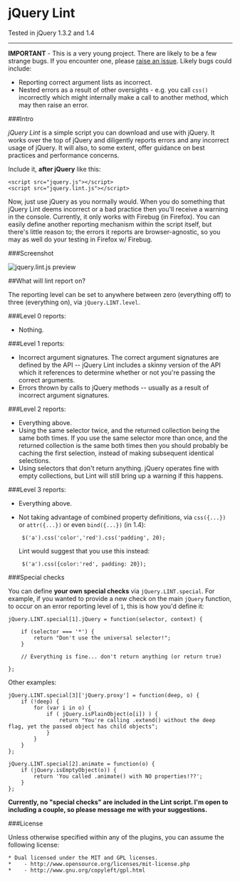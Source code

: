 jQuery Lint
===
Tested in jQuery 1.3.2 and 1.4

---
**IMPORTANT** - This is a very young project. There are likely to be a few strange bugs. If you encounter one, please [raise an issue](http://github.com/jamespadolsey/jQuery-Lint/issues). Likely bugs could include:

 * Reporting correct argument lists as incorrect.
 * Nested errors as a result of other oversights - e.g. you call `css()` incorrectly which might internally make a call to another method, which may then raise an error.


###Intro

*jQuery Lint* is a simple script you can download and use with jQuery. It works over the top of jQuery and diligently reports errors and any incorrect usage of jQuery. It will also, to some extent, offer guidance on best practices and performance concerns.

Include it, **after jQuery** like this:

    <script src="jquery.js"></script>
    <script src="jquery.lint.js"></script>
    
Now, just use jQuery as you normally would. When you do something that jQuery Lint deems incorrect or a bad practice then you'll receive a warning in the console. Currently, it only works with Firebug (in Firefox). You can easily define another reporting mechanism within the script itself, but there's little reason to; the errors it reports are browser-agnostic, so you may as well do your testing in Firefox w/ Firebug.

###Screenshot

![jquery.lint.js preview](http://img13.imageshack.us/img13/9527/lint.png)

##What will lint report on?

The reporting level can be set to anywhere between zero (everything off) to three (everything on), via `jQuery.LINT.level`. 

###Level 0 reports:

 * Nothing.

###Level 1 reports:

 * Incorrect argument signatures. The correct argument signatures are defined by the API -- jQuery Lint includes a skinny version of the API which it references to determine whether or not you're passing the correct arguments.
 * Errors thrown by calls to jQuery methods -- usually as a result of incorrect argument signatures.
 
###Level 2 reports:

 * Everything above.
 * Using the same selector twice, and the returned collection being the same both times. If you use the same selector more than once, and the returned collection is the same both times then you should probably be caching the first selection, instead of making subsequent identical selections.
 * Using selectors that don't return anything. jQuery operates fine with empty collections, but Lint will still bring up a warning if this happens.
 
###Level 3 reports:

 * Everything above.
 * Not taking advantage of combined property definitions, via `css({...})` or `attr({...})` or even `bind({...})` (in 1.4):
        
        $('a').css('color','red').css('padding', 20);
        
   Lint would suggest that you use this instead:
   
        $('a').css({color:'red', padding: 20});
        
###Special checks

You can define **your own special checks** via `jQuery.LINT.special`. For example, if you wanted to provide a new check on the main `jQuery` function, to occur on an error reporting level of `1`, this is how you'd define it:

    jQuery.LINT.special[1].jQuery = function(selector, context) {
        
        if (selector === '*') {
            return "Don't use the universal selector!";
        }
        
        // Everything is fine... don't return anything (or return true)
        
    };
    
Other examples:

    jQuery.LINT.special[3]['jQuery.proxy'] = function(deep, o) {
        if (!deep) {
            for (var i in o) {
                if ( jQuery.isPlainObject(o[i]) ) {
                    return "You're calling .extend() without the deep flag, yet the passed object has child objects";
                }
            }
        }
    };
    
    jQuery.LINT.special[2].animate = function(o) {
        if (jQuery.isEmptyObject(o)) {
            return 'You called .animate() with NO properties!??';
        }
    };
    
**Currently, no "special checks" are included in the Lint script. I'm open to including a couple, so please message me with your suggestions.**
 
###License

Unless otherwise specified within any of the plugins, you can assume the following license:

    * Dual licensed under the MIT and GPL licenses.
    *    - http://www.opensource.org/licenses/mit-license.php
    *    - http://www.gnu.org/copyleft/gpl.html

  